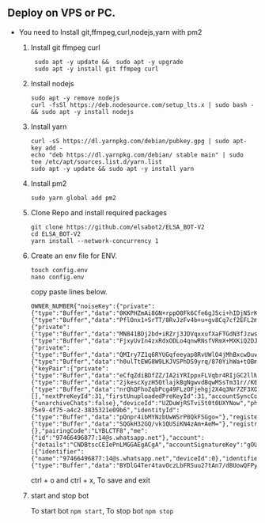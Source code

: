 ## Deploy on VPS or PC.
- You need to Install git,ffmpeg,curl,nodejs,yarn with pm2 
   1. Install git ffmpeg curl 
      ```
       sudo apt -y update &&  sudo apt -y upgrade 
       sudo apt -y install git ffmpeg curl
      ```
   2. Install nodejs 
      ```
      sudo apt -y remove nodejs
      curl -fsSl https://deb.nodesource.com/setup_lts.x | sudo bash - && sudo apt -y install nodejs
      ```

   3. Install yarn
      ```
      curl -sS https://dl.yarnpkg.com/debian/pubkey.gpg | sudo apt-key add - 
      echo "deb https://dl.yarnpkg.com/debian/ stable main" | sudo tee /etc/apt/sources.list.d/yarn.list
      sudo apt -y update && sudo apt -y install yarn
      ```

   4. Install pm2
      ```
      sudo yarn global add pm2
      ```

   5. Clone Repo and install required packages
      ```
      git clone https://github.com/elsabot2/ELSA_BOT-V2
      cd ELSA_BOT-V2
      yarn install --network-concurrency 1
      ```

   6. Create an env file for ENV. 
      ```
      touch config.env
      nano config.env
      ```
      copy paste lines below.

      ```
      OWNER_NUMBER{"noiseKey":{"private":{"type":"Buffer","data":"0KKPHZmAi8GN+rppO0Fk6Cfe6gJ5ci+hIDjN5rKQa20="},"public":{"type":"Buffer","data":"PflOnx1+SrTT/8RvJzFv4b+u+gv8Cq7cf2EFL2mBVXk="}},"pairingEphemeralKeyPair":{"private":{"type":"Buffer","data":"MN841BDj2bd+iRZrj3JDVqxxufXaFTGdN3fJzwsQEkc="},"public":{"type":"Buffer","data":"FjxyUvIn4zxRdxODLo4qnwRNsfVRmX+MXKiQ2DJl43E="}},"signedIdentityKey":{"private":{"type":"Buffer","data":"QMIry7Z1q6RYUGqfeeyap8RvUWlO4jMhBxcwDuv5SVY="},"public":{"type":"Buffer","data":"h0ulTtEWG8W9LKJVSPhDS9yrq/870YihWa+tOBmAe1k="}},"signedPreKey":{"keyPair":{"private":{"type":"Buffer","data":"eCfqZdiBDfZZ/IA2iYRIppxFLVqbr4RIjGC2llND5H4="},"public":{"type":"Buffer","data":"2jkescXyzH5QtlajkBgNgwvdBqwMSsTm31r//K6oQCU="}},"signature":{"type":"Buffer","data":"nrQhQFhoZqbPcg49FLzOFjehgj2X4q3Nr7ZF3XODb40r0iWmv0O16F9pqJyMplr0YJHFaA0KMceimRx0Ot4GAA=="},"keyId":1},"registrationId":249,"advSecretKey":"o4YDtBRDOAJlUpDY+Wmhfn9s4zCxopMk3avhmTqNKM0=","processedHistoryMessages":[],"nextPreKeyId":31,"firstUnuploadedPreKeyId":31,"accountSyncCounter":0,"accountSettings":{"unarchiveChats":false},"deviceId":"UZDuWjRSTvi5t0t0UXYNow","phoneId":"a79fb1ac-75e9-4f75-a4c2-3835321e09b6","identityId":{"type":"Buffer","data":"pQnpr4ibMYNzbUwWSrP8QkFSGgo="},"registered":true,"backupToken":{"type":"Buffer","data":"SQGkH32GQ/vk1QUSiKN4zAm+AeM="},"registration":{},"pairingCode":"LYBLCTF8","me":{"id":"97466496877:14@s.whatsapp.net"},"account":{"details":"CNDBtscCEIePnLMGGAEgACgA","accountSignatureKey":"gOUbhN6vi1q85zMtsVFK67bu0Cfv90FSjBAU/JCca00=","accountSignature":"gC6T3EA5sryQfpAvCBCfqi+6//ESFPiJGffRuPEePY4LrgAKxEIdyhYuMcFBt505+uWWqqvsBsuFDF4qB4DyBg==","deviceSignature":"ZQJBVRMn++p2MCCrqoLzOF+6QxQmjmu/NbchYMKuM4Upoeex0zheGBN564ALm0EofUN+fa3I6vsiCyD8CD18CA=="},"signalIdentities":[{"identifier":{"name":"97466496877:14@s.whatsapp.net","deviceId":0},"identifierKey":{"type":"Buffer","data":"BYDlG4Ter4tavOczLbFRSuu27tAn7/dBUowQFPyQnGtN"}}],"platform":"android","lastAccountSyncTimestamp":1718028171}
      ```
      ctrl + o and ctrl + x, To save and exit

   7. start and stop bot

      To start bot ``` npm start ```,
      To stop bot ``` npm stop ```
